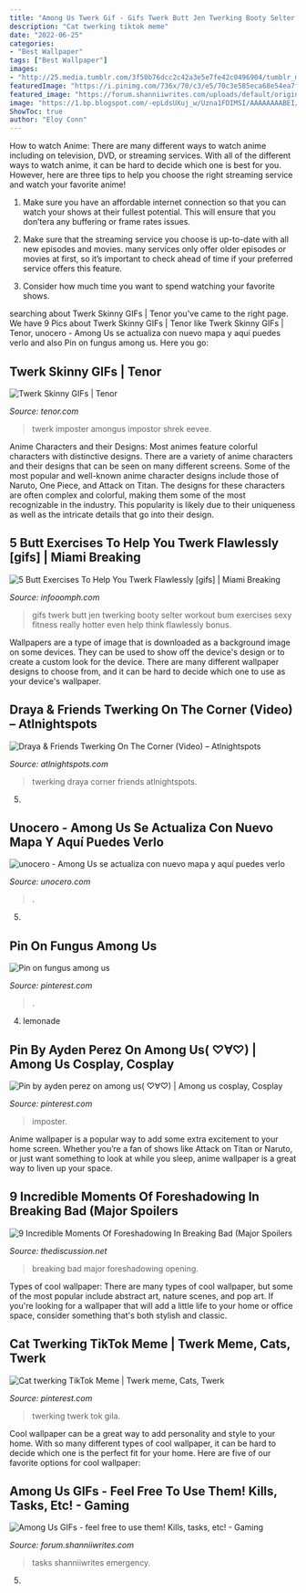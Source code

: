 ```yaml
---
title: "Among Us Twerk Gif - Gifs Twerk Butt Jen Twerking Booty Selter Workout Bum Exercises Sexy Fitness Really Hotter Even Help Think Flawlessly Bonus"
description: "Cat twerking tiktok meme"
date: "2022-06-25"
categories:
- "Best Wallpaper"
tags: ["Best Wallpaper"]
images:
- "http://25.media.tumblr.com/3f50b76dcc2c42a3e5e7fe42c0496904/tumblr_mqhp2vnwmx1r5rd7qo2_500.gif"
featuredImage: "https://i.pinimg.com/736x/70/c3/e5/70c3e585eca68e54ea7f9df506faeef7.jpg"
featured_image: "https://forum.shanniiwrites.com/uploads/default/original/3X/9/2/92c1ea98fff5f385714910b63c2f35d03948abbf.gif"
image: "https://1.bp.blogspot.com/-epLdsUXuj_w/Uzna1FDIMSI/AAAAAAAABEI/5KDgHzmY0V8/s1600/buttexercise5.gif"
ShowToc: true
author: "Eloy Conn"
---
```



How to watch Anime: There are many different ways to watch anime including on television, DVD, or streaming services.
With all of the different ways to watch anime, it can be hard to decide which one is best for you. However, here are three tips to help you choose the right streaming service and watch your favorite anime!
1. Make sure you have an affordable internet connection so that you can watch your shows at their fullest potential. This will ensure that you don’tera any buffering or frame rates issues.

2. Make sure that the streaming service you choose is up-to-date with all new episodes and movies. many services only offer older episodes or movies at first, so it’s important to check ahead of time if your preferred service offers this feature.

3. Consider how much time you want to spend watching your favorite shows.

	

		
searching about Twerk Skinny GIFs | Tenor you've came to the right page. We have 9 Pics about Twerk Skinny GIFs | Tenor like Twerk Skinny GIFs | Tenor, unocero - Among Us se actualiza con nuevo mapa y aquí puedes verlo and also Pin on fungus among us. Here you go:
		
    
## Twerk Skinny GIFs | Tenor

<img loading=lazy src="https://c.tenor.com/G7v0WYAo448AAAAj/among-us-twerk.gif" onerror="this.onerror=null;this.src='https://tse4.mm.bing.net/th?id=OIP.C5NxcAGL3kgDXfA57mIQ7QAAAA&amp;pid=15.1';" alt="Twerk Skinny GIFs | Tenor">

_Source: tenor.com_

>twerk imposter amongus impostor shrek eevee. 

	

Anime Characters and their Designs: Most animes feature colorful characters with distinctive designs.
There are a variety of anime characters and their designs that can be seen on many different screens. Some of the most popular and well-known anime character designs include those of Naruto, One Piece, and Attack on Titan. The designs for these characters are often complex and colorful, making them some of the most recognizable in the industry. This popularity is likely due to their uniqueness as well as the intricate details that go into their design.

    
## 5 Butt Exercises To Help You Twerk Flawlessly [gifs] | Miami Breaking

<img loading=lazy src="https://1.bp.blogspot.com/-epLdsUXuj_w/Uzna1FDIMSI/AAAAAAAABEI/5KDgHzmY0V8/s1600/buttexercise5.gif" onerror="this.onerror=null;this.src='https://tse4.mm.bing.net/th?id=OIP.8rtamBSfNqboaEjTQRvmswAAAA&amp;pid=15.1';" alt="5 Butt Exercises To Help You Twerk Flawlessly [gifs] | Miami Breaking">

_Source: infooomph.com_

>gifs twerk butt jen twerking booty selter workout bum exercises sexy fitness really hotter even help think flawlessly bonus. 

	

Wallpapers are a type of image that is downloaded as a background image on some devices. They can be used to show off the device's design or to create a custom look for the device. There are many different wallpaper designs to choose from, and it can be hard to decide which one to use as your device's wallpaper.

    
## Draya &amp; Friends Twerking On The Corner (Video) – Atlnightspots

<img loading=lazy src="http://25.media.tumblr.com/3f50b76dcc2c42a3e5e7fe42c0496904/tumblr_mqhp2vnwmx1r5rd7qo2_500.gif" onerror="this.onerror=null;this.src='https://tse3.mm.bing.net/th?id=OIP.TGiDBfiJWYO8GsMI3OMj5gHaGa&amp;pid=15.1';" alt="Draya &amp; Friends Twerking On The Corner (Video) – Atlnightspots">

_Source: atlnightspots.com_

>twerking draya corner friends atlnightspots. 

	

5.

    
## Unocero - Among Us Se Actualiza Con Nuevo Mapa Y Aquí Puedes Verlo

<img loading=lazy src="https://img.unocero.com/2020/11/among-us-tematica-barcos.gif" onerror="this.onerror=null;this.src='https://tse1.mm.bing.net/th?id=OIP.3sNpyC_d-w9d_lGnQf-Z2wAAAA&amp;pid=15.1';" alt="unocero - Among Us se actualiza con nuevo mapa y aquí puedes verlo">

_Source: unocero.com_

>. 

	

5.

    
## Pin On Fungus Among Us

<img loading=lazy src="https://i.pinimg.com/736x/96/2a/d3/962ad3464a2e8574c6b26579513358b0--cartoon-mushroom-gifs-animés.jpg" onerror="this.onerror=null;this.src='https://tse4.mm.bing.net/th?id=OIP.hd3ZKxDK8sV9TLNlbGsZywHaKX&amp;pid=15.1';" alt="Pin on fungus among us">

_Source: pinterest.com_

>. 

	

4. lemonade 

    
## Pin By Ayden Perez On Among Us( ♡∀♡) | Among Us Cosplay, Cosplay

<img loading=lazy src="https://i.pinimg.com/736x/70/c3/e5/70c3e585eca68e54ea7f9df506faeef7.jpg" onerror="this.onerror=null;this.src='https://tse1.mm.bing.net/th?id=OIP.aOMjOtRY5EiwCiTO49bIigHaHa&amp;pid=15.1';" alt="Pin by ayden perez on among us( ♡∀♡) | Among us cosplay, Cosplay">

_Source: pinterest.com_

>imposter. 

	

Anime wallpaper is a popular way to add some extra excitement to your home screen. Whether you’re a fan of shows like Attack on Titan or Naruto, or just want something to look at while you sleep, anime wallpaper is a great way to liven up your space.

    
## 9 Incredible Moments Of Foreshadowing In Breaking Bad (Major Spoilers

<img loading=lazy src="http://thediscussion.net/main/wp-content/uploads/2014/07/Breaking-Bad-Opening.gif" onerror="this.onerror=null;this.src='https://tse3.mm.bing.net/th?id=OIP.ylSCRhwLQ-L-uzLxKfoCXQHaEL&amp;pid=15.1';" alt="9 Incredible Moments Of Foreshadowing In Breaking Bad (Major Spoilers">

_Source: thediscussion.net_

>breaking bad major foreshadowing opening. 

	

Types of cool wallpaper:
There are many types of cool wallpaper, but some of the most popular include abstract art, nature scenes, and pop art. If you're looking for a wallpaper that will add a little life to your home or office space, consider something that's both stylish and classic.

    
## Cat Twerking TikTok Meme | Twerk Meme, Cats, Twerk

<img loading=lazy src="https://i.pinimg.com/736x/e0/40/96/e0409600c0adbdcb34ecea683aa324ce.jpg" onerror="this.onerror=null;this.src='https://tse4.mm.bing.net/th?id=OIP.RnatL7THNwtlQTtnxRx07AHaEK&amp;pid=15.1';" alt="Cat twerking TikTok Meme | Twerk meme, Cats, Twerk">

_Source: pinterest.com_

>twerking twerk tok gila. 

	

Cool wallpaper can be a great way to add personality and style to your home. With so many different types of cool wallpaper, it can be hard to decide which one is the perfect fit for your home. Here are five of our favorite options for cool wallpaper: 

    
## Among Us GIFs - Feel Free To Use Them! Kills, Tasks, Etc! - Gaming

<img loading=lazy src="https://forum.shanniiwrites.com/uploads/default/original/3X/9/2/92c1ea98fff5f385714910b63c2f35d03948abbf.gif" onerror="this.onerror=null;this.src='https://tse1.mm.bing.net/th?id=OIP.5b8kThFJeG-mWNwL-FhiowHaED&amp;pid=15.1';" alt="Among Us GIFs - feel free to use them! Kills, tasks, etc! - Gaming">

_Source: forum.shanniiwrites.com_

>tasks shanniiwrites emergency. 

	

5.

